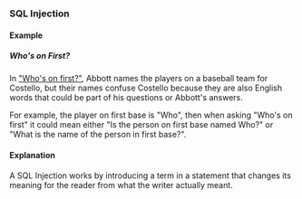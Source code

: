 ### SQL Injection

#### Example

##### Who's on First?

In ["Who's on first?"](https://www.youtube.com/watch?v=kTcRRaXV-fg), Abbott
names the players on a baseball team for Costello, but their names confuse
Costello because they are also English words that could be part of his
questions or Abbott's answers.

For example, the player on first base is "Who", then when asking
"Who's on first" it could mean either "Is the person on first base named Who?"
or "What is the name of the person in first base?".

#### Explanation

A SQL Injection works by introducing a term in a statement that changes
its meaning for the reader from what the writer actually meant.
